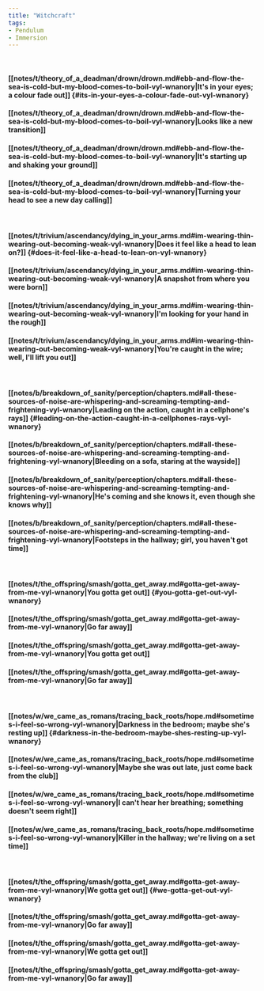 ```yaml
---
title: "Witchcraft"
tags:
- Pendulum
- Immersion
---
```

&nbsp;
#### [[notes/t/theory_of_a_deadman/drown/drown.md#ebb-and-flow-the-sea-is-cold-but-my-blood-comes-to-boil-vyl-wnanory|It's in your eyes; a colour fade out]] {#its-in-your-eyes-a-colour-fade-out-vyl-wnanory}
#### [[notes/t/theory_of_a_deadman/drown/drown.md#ebb-and-flow-the-sea-is-cold-but-my-blood-comes-to-boil-vyl-wnanory|Looks like a new transition]]
#### [[notes/t/theory_of_a_deadman/drown/drown.md#ebb-and-flow-the-sea-is-cold-but-my-blood-comes-to-boil-vyl-wnanory|It's starting up and shaking your ground]]
#### [[notes/t/theory_of_a_deadman/drown/drown.md#ebb-and-flow-the-sea-is-cold-but-my-blood-comes-to-boil-vyl-wnanory|Turning your head to see a new day calling]]
&nbsp;
#### [[notes/t/trivium/ascendancy/dying_in_your_arms.md#im-wearing-thin-wearing-out-becoming-weak-vyl-wnanory|Does it feel like a head to lean on?]] {#does-it-feel-like-a-head-to-lean-on-vyl-wnanory}
#### [[notes/t/trivium/ascendancy/dying_in_your_arms.md#im-wearing-thin-wearing-out-becoming-weak-vyl-wnanory|A snapshot from where you were born]]
#### [[notes/t/trivium/ascendancy/dying_in_your_arms.md#im-wearing-thin-wearing-out-becoming-weak-vyl-wnanory|I'm looking for your hand in the rough]]
#### [[notes/t/trivium/ascendancy/dying_in_your_arms.md#im-wearing-thin-wearing-out-becoming-weak-vyl-wnanory|You're caught in the wire; well, I'll lift you out]]
&nbsp;
#### [[notes/b/breakdown_of_sanity/perception/chapters.md#all-these-sources-of-noise-are-whispering-and-screaming-tempting-and-frightening-vyl-wnanory|Leading on the action, caught in a cellphone's rays]] {#leading-on-the-action-caught-in-a-cellphones-rays-vyl-wnanory}
#### [[notes/b/breakdown_of_sanity/perception/chapters.md#all-these-sources-of-noise-are-whispering-and-screaming-tempting-and-frightening-vyl-wnanory|Bleeding on a sofa, staring at the wayside]]
#### [[notes/b/breakdown_of_sanity/perception/chapters.md#all-these-sources-of-noise-are-whispering-and-screaming-tempting-and-frightening-vyl-wnanory|He's coming and she knows it, even though she knows why]]
#### [[notes/b/breakdown_of_sanity/perception/chapters.md#all-these-sources-of-noise-are-whispering-and-screaming-tempting-and-frightening-vyl-wnanory|Footsteps in the hallway; girl, you haven't got time]]
&nbsp;
#### [[notes/t/the_offspring/smash/gotta_get_away.md#gotta-get-away-from-me-vyl-wnanory|You gotta get out]] {#you-gotta-get-out-vyl-wnanory}
#### [[notes/t/the_offspring/smash/gotta_get_away.md#gotta-get-away-from-me-vyl-wnanory|Go far away]]
#### [[notes/t/the_offspring/smash/gotta_get_away.md#gotta-get-away-from-me-vyl-wnanory|You gotta get out]]
#### [[notes/t/the_offspring/smash/gotta_get_away.md#gotta-get-away-from-me-vyl-wnanory|Go far away]]
&nbsp;
#### [[notes/w/we_came_as_romans/tracing_back_roots/hope.md#sometimes-i-feel-so-wrong-vyl-wnanory|Darkness in the bedroom; maybe she's resting up]] {#darkness-in-the-bedroom-maybe-shes-resting-up-vyl-wnanory}
#### [[notes/w/we_came_as_romans/tracing_back_roots/hope.md#sometimes-i-feel-so-wrong-vyl-wnanory|Maybe she was out late, just come back from the club]]
#### [[notes/w/we_came_as_romans/tracing_back_roots/hope.md#sometimes-i-feel-so-wrong-vyl-wnanory|I can't hear her breathing; something doesn't seem right]]
#### [[notes/w/we_came_as_romans/tracing_back_roots/hope.md#sometimes-i-feel-so-wrong-vyl-wnanory|Killer in the hallway; we're living on a set time]]
&nbsp;
#### [[notes/t/the_offspring/smash/gotta_get_away.md#gotta-get-away-from-me-vyl-wnanory|We gotta get out]] {#we-gotta-get-out-vyl-wnanory}
#### [[notes/t/the_offspring/smash/gotta_get_away.md#gotta-get-away-from-me-vyl-wnanory|Go far away]]
#### [[notes/t/the_offspring/smash/gotta_get_away.md#gotta-get-away-from-me-vyl-wnanory|We gotta get out]]
#### [[notes/t/the_offspring/smash/gotta_get_away.md#gotta-get-away-from-me-vyl-wnanory|Go far away]]
